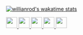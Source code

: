 [![willianrod's wakatime stats](https://github-readme-stats.vercel.app/api/wakatime?username=guikaua12&layout=compact&theme=dark)](https://github.com/guikaua12/)

<div style="display="flex"">
  <a href="https://github.com/guikaua12">
    <img src="https://cdn.jsdelivr.net/gh/devicons/devicon/icons/java/java-plain.svg" width="30px"/>
    <img src="https://cdn.jsdelivr.net/gh/devicons/devicon/icons/mysql/mysql-plain.svg" width="30px"/>
    <img src="https://cdn.jsdelivr.net/gh/devicons/devicon/icons/html5/html5-plain.svg"  width="30px"/>
    <img src="https://cdn.jsdelivr.net/gh/devicons/devicon/icons/css3/css3-plain.svg" width="30px"/>
    <img src="https://cdn.jsdelivr.net/gh/devicons/devicon/icons/php/php-plain.svg" width="30px"/>
  </a>
</div>
